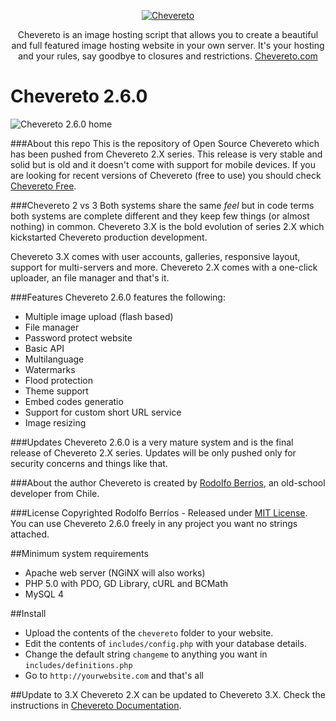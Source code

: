 <p align="center">
	<a href="https://chevereto.com/"><img src="https://chevereto.com/app/themes/v3/img/chevereto-large.png" alt="Chevereto"></a>
</p>
<p align="center">Chevereto is an image hosting script that allows you to create a beautiful and full featured image hosting website in your own server. It's your hosting and your rules, say goodbye to closures and restrictions. <a href="https://chevereto.com">Chevereto.com</a></p>

Chevereto 2.6.0
=

![Chevereto 2.6.0 home](https://chevereto.com/src/img/screens/version/2/home.png)

###About this repo
This is the repository of Open Source Chevereto which has been pushed from Chevereto 2.X series. This release is very stable and solid but is old and it doesn't come with support for mobile devices. If you are looking for recent versions of Chevereto (free to use) you should check [Chevereto Free](https://chevereto.com/free).

###Chevereto 2 vs 3
Both systems share the same *feel* but in code terms both systems are complete different and they keep few things (or almost nothing) in common. Chevereto 3.X is the bold evolution of series 2.X which kickstarted Chevereto production development.

Chevereto 3.X comes with user accounts, galleries, responsive layout, support for multi-servers and more. Chevereto 2.X comes with a one-click uploader, an file manager and that's it.

###Features
Chevereto 2.6.0 features the following:
* Multiple image upload (flash based)
* File manager
* Password protect website
* Basic API
* Multilanguage
* Watermarks
* Flood protection
* Theme support
* Embed codes generatio
* Support for custom short URL service
* Image resizing

###Updates
Chevereto 2.6.0 is a very mature system and is the final release of Chevereto 2.X series. Updates will be only pushed only for security concerns and things like that.

###About the author
Chevereto is created by [Rodolfo Berrios](http://rodolfoberrios.com), an old-school developer from Chile.

###License
Copyrighted Rodolfo Berríos - Released under [MIT License](http://opensource.org/licenses/MIT). You can use Chevereto 2.6.0 freely in any project you want no strings attached.

##Minimum system requirements
- Apache web server (NGiNX will also works)
- PHP 5.0 with PDO, GD Library, cURL and BCMath
- MySQL 4

##Install
* Upload the contents of the `chevereto` folder to your website.
* Edit the contents of `includes/config.php` with your database details.
* Change the default string `changeme` to anything you want in `includes/definitions.php`
* Go to `http://yourwebsite.com` and that's all

##Update to 3.X
Chevereto 2.X can be updated to Chevereto 3.X. Check the instructions in [Chevereto Documentation](https://chevereto.com/docs/update-guide).
